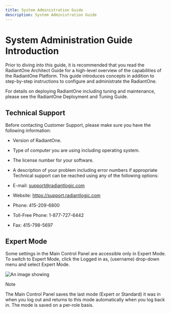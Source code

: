 ```yaml
---
title: System Administration Guide
description: System Administration Guide
---
```


# System Administration Guide Introduction

Prior to diving into this guide, it is recommended that you read the RadiantOne Architect Guide for a high-level overview of the capabilities of the RadiantOne Platform. This guide introduces concepts in addition to step-by-step instructions to configure and administrate the RadiantOne.

For details on deploying RadiantOne including tuning and maintenance, please see the RadiantOne Deployment and Tuning Guide.

## Technical Support

Before contacting Customer Support, please make sure you have the following information:

-	Version of RadiantOne. 

-	Type of computer you are using including operating system.

-	The license number for your software.

-	A description of your problem including error numbers if appropriate
Technical support can be reached using any of the following options:

-	E-mail: support@radiantlogic.com

-	Website: https://support.radiantlogic.com 

-	Phone: 415-209-6800

-	Toll-Free Phone: 1-877-727-6442

-	Fax: 415-798-5697

## Expert Mode

Some settings in the Main Control Panel are accessible only in Expert Mode. To switch to Expert Mode, click the Logged in as, (username) drop-down menu and select Expert Mode. 

![An image showing ](Media/expert-mode.jpg)

>[!note]
>The Main Control Panel saves the last mode (Expert or Standard) it was in when you log out and returns to this mode automatically when you log back in. The mode is saved on a per-role basis.
